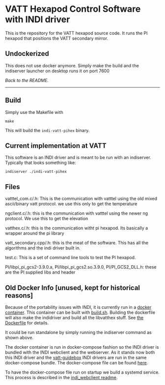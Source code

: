# VATT Hexapod Control Software with INDI driver

This is the repository for the VATT hexapod source code. It runs the PI hexapod that positions the VATT secondary mirror.

## Undockerized
This does not use docker anymore. Simply make the build and the indiserver launcher on desktop runs it on port 7600

*Back to the README.*
_______

## Build

Simply use the Makefile with 

```
make
```
This will build the ```indi-vatt-pihex``` binary. 

## Current implementation at VATT
This software is an INDI driver and is meant to be run with an indiserver. Typically that looks something like:

```
indiserver ./indi-vatt-pihex
```

## Files
vatttel_com.c/.h:  This is the communication with vatttel using the old mixed ascii/binary vatt protocol.  we use this only to get the temperature

ngclient.c/.h: this is the communication with vatttel using the newer ng protocol.  We use this to get the elevation

vatthex.c/.h: this is the communication witht pi hexapod.  Its basically a wrapper around the pi library

vatt_secondary.cpp/.h: this is the meat of the software.  This has all the algorithms and the indi driver built in. 

test.c: This is a set of command line tools to test the PI hexapod.

PI/libpi_pi_gcs2-3.9.0.a, PI/libpi_pi_gcs2.so.3.9.0, PI/PI_GCS2_DLL.h:  these are the PI supplied libs and header


## Old Docker Info [unused, kept for historical reasons]
Because of the portability issues with INDI, it is currently run in a [docker container](https://hub.docker.com/r/srswinde/indihex). This container can be built with [build.sh](https://github.com/so-mops/vatthex-indi/blob/master/build.sh). Building the dockerfile will also make the indidriver and build all the 
libvatthex stuff. See [the Dockerfile](https://github.com/so-mops/vatthex-indi/blob/master/Dockerfile) for details. 

It could be run standalone by simply running the indiserver command as shown above.

The docker container is run in docker-compose fashion so the INDI driver is bundled with the INDI webclient and the webserver. As it stands now both this INDI driver and the [vatt-guidebox](https://github.com/so-mops/vatt-guidebox) INDI drivers are run in the same docker-compose bundle. The docker-compose file can be found [here](https://github.com/srswinde/indi_webclient/blob/master/docker-compose-vatt-guidebox.yml). 

To have the docker-compose file run on startup we build a systemd service. This process is described in the [indi_webclient readme](https://github.com/srswinde/indi_webclient/blob/master/README.md). 
